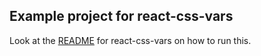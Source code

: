 ## Example project for react-css-vars

Look at the [README](https://github.com/karl-run/react-css-vars) for react-css-vars on how to run this.
